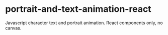# portrait-and-text-animation-react
Javascript character text and portrait animation. React components only, no canvas.
